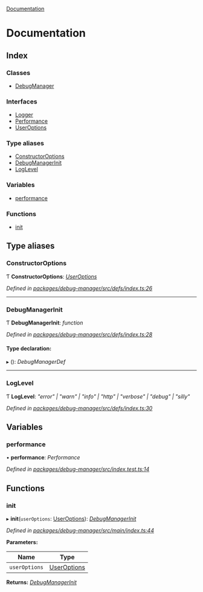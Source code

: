 [Documentation](README.md)

# Documentation

## Index

### Classes

* [DebugManager](classes/debugmanager.md)

### Interfaces

* [Logger](interfaces/logger.md)
* [Performance](interfaces/performance.md)
* [UserOptions](interfaces/useroptions.md)

### Type aliases

* [ConstructorOptions](README.md#constructoroptions)
* [DebugManagerInit](README.md#debugmanagerinit)
* [LogLevel](README.md#loglevel)

### Variables

* [performance](README.md#performance)

### Functions

* [init](README.md#init)

## Type aliases

###  ConstructorOptions

Ƭ **ConstructorOptions**: *[UserOptions](interfaces/useroptions.md)*

*Defined in [packages/debug-manager/src/defs/index.ts:26](https://github.com/badbatch/graphql-box/blob/e00219a/packages/debug-manager/src/defs/index.ts#L26)*

___

###  DebugManagerInit

Ƭ **DebugManagerInit**: *function*

*Defined in [packages/debug-manager/src/defs/index.ts:28](https://github.com/badbatch/graphql-box/blob/e00219a/packages/debug-manager/src/defs/index.ts#L28)*

#### Type declaration:

▸ (): *DebugManagerDef*

___

###  LogLevel

Ƭ **LogLevel**: *"error" | "warn" | "info" | "http" | "verbose" | "debug" | "silly"*

*Defined in [packages/debug-manager/src/defs/index.ts:30](https://github.com/badbatch/graphql-box/blob/e00219a/packages/debug-manager/src/defs/index.ts#L30)*

## Variables

###  performance

• **performance**: *Performance*

*Defined in [packages/debug-manager/src/index.test.ts:14](https://github.com/badbatch/graphql-box/blob/e00219a/packages/debug-manager/src/index.test.ts#L14)*

## Functions

###  init

▸ **init**(`userOptions`: [UserOptions](interfaces/useroptions.md)): *[DebugManagerInit](README.md#debugmanagerinit)*

*Defined in [packages/debug-manager/src/main/index.ts:44](https://github.com/badbatch/graphql-box/blob/e00219a/packages/debug-manager/src/main/index.ts#L44)*

**Parameters:**

Name | Type |
------ | ------ |
`userOptions` | [UserOptions](interfaces/useroptions.md) |

**Returns:** *[DebugManagerInit](README.md#debugmanagerinit)*
